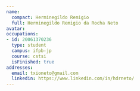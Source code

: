 ```yaml
---
name:
  compact: Herminegildo Remigio
  full: Herminegildo Remigio da Rocha Neto
avatar:
occupations:
- id: 20061370236
  type: student
  campus: ifpb-jp
  course: cstsi
  isFinished: true
addresses:
  email: txioneto@gmail.com
  linkedin: https://www.linkedin.com/in/hdrneto/
---
```


